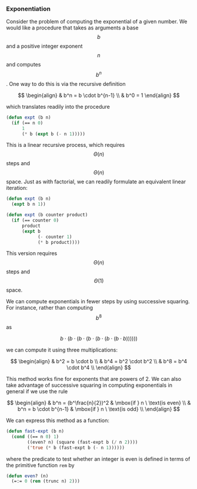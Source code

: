 ### Exponentiation

Consider the problem of computing the exponential of a given number. We would like a procedure that takes as arguments a base $$b$$ and a positive integer exponent $$n$$ and computes $$b^n$$. One way to do this is via the recursive definition 

$$
\begin{align}
& b^n = b \cdot b^{n-1} \\
& b^0 = 1
\end{align}
$$

which translates readily into the procedure 

```lisp
(defun expt (b n)
  (if (== n 0)
      1
      (* b (expt b (- n 1)))))
```

This is a linear recursive process, which requires $$\Theta(n)$$ steps and $$\Theta(n)$$ space. Just as with factorial, we can readily formulate an equivalent linear iteration:

```lisp
(defun expt (b n)
  (expt b n 1))

(defun expt (b counter product)
  (if (== counter 0)
      product
      (expt b
            (- counter 1)
            (* b product)))) 
```

This version requires $$\Theta(n)$$ steps and $$\Theta(1)$$ space.

We can compute exponentials in fewer steps by using successive squaring. For instance, rather than computing $$b^8$$ as 

$$
b \cdot (b \cdot (b \cdot (b \cdot (b \cdot (b \cdot (b \cdot b))))))
$$

we can compute it using three multiplications: 

$$
\begin{align}
& b^2 = b \cdot b \\
& b^4 = b^2 \cdot b^2 \\
& b^8 = b^4 \cdot b^4 \\
\end{align}
$$

This method works fine for exponents that are powers of 2. We can also take advantage of successive squaring in computing exponentials in general if we use the rule

$$
\begin{align}
& b^n = (b^\frac{n}{2})^2 & \mbox{if } n \ \text{is even} \\
& b^n = b \cdot b^{n-1} & \mbox{if } n \ \text{is odd} \\
\end{align}
$$

We can express this method as a function:

```lisp
(defun fast-expt (b n)
  (cond ((== n 0) 1)
        ((even? n) (square (fast-expt b (/ n 2))))
        ('true (* b (fast-expt b (- n 1))))))
```

where the predicate to test whether an integer is even is defined in terms of the primitive function ``rem`` by 
 
```lisp
(defun even? (n)
  (=:= 0 (rem (trunc n) 2)))
```




